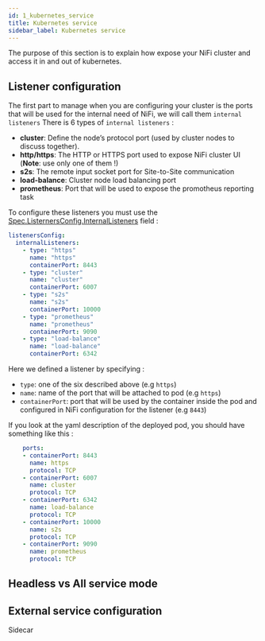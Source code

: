 ```yaml
---
id: 1_kubernetes_service
title: Kubernetes service
sidebar_label: Kubernetes service
---
```


The purpose of this section is to explain how expose your NiFi cluster and access it in and out of kubernetes.

## Listener configuration

The first part to manage when you are configuring your cluster is the ports that will be used for the internal need of NiFi, we will call them `internal listeners`
There is 6 types of `internal listeners` : 
- **cluster**: Define the node’s protocol port (used by cluster nodes to discuss together).
- **http/https**: The HTTP or HTTPS port used to expose NiFi cluster UI (**Note**: use only one of them !)
- **s2s**: The remote input socket port for Site-to-Site communication
- **load-balance**: Cluster node load balancing port
- **prometheus**: Port that will be used to expose the promotheus reporting task

To configure these listeners you must use the [Spec.ListernersConfig.InternalListeners](../../../../5_references/1_nifi_cluster/6_listeners_config#internallistener) field : 

```yaml
listenersConfig:
  internalListeners:
    - type: "https"
      name: "https"
      containerPort: 8443
    - type: "cluster"
      name: "cluster"
      containerPort: 6007
    - type: "s2s"
      name: "s2s"
      containerPort: 10000
    - type: "prometheus"
      name: "prometheus"
      containerPort: 9090
    - type: "load-balance"
      name: "load-balance"
      containerPort: 6342
```

Here we defined a listener by specifying : 
- `type`: one of the six described above (e.g `https`)
- `name`: name of the port that will be attached to pod (e.g `https`)
- `containerPort`: port that will be used by the container inside the pod and configured in NiFi configuration for the listener (e.g `8443`)

If you look at the yaml description of the deployed pod, you should have something like this : 

```yaml
    ports:
    - containerPort: 8443
      name: https
      protocol: TCP
    - containerPort: 6007
      name: cluster
      protocol: TCP
    - containerPort: 6342
      name: load-balance
      protocol: TCP
    - containerPort: 10000
      name: s2s
      protocol: TCP
    - containerPort: 9090
      name: prometheus
      protocol: TCP
```

## Headless vs All service mode


## External service configuration

Sidecar